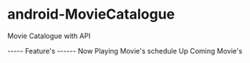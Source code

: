 # android-MovieCatalogue

Movie Catalogue with API

----- Feature's ------
Now Playing Movie's schedule
Up Coming Movie's
